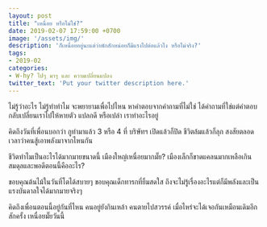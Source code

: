 ```yaml
---
layout: post
title: "เหนื่อย หรือไม่ใช่?"
date: 2019-02-07 17:59:00 +0700
image: '/assets/img/'
description: 'ก็เหนื่อยอยู่นะแต่ว่าพักสักหน่อยก็มีแรงไปต่อแล้วไง หรือไม่จริง?'
tags:
- 2019-02
categories:
- W-hy? ไปๆ มาๆ และ ความเปลี่ยนแปลง
twitter_text: 'Put your twitter description here.'
---
```

ไม่รู้ว่าอะไร ไม่รู้ทำทำไม จะพยายามเพื่อไปไหน หาคำตอบจากคำถามที่ไม่ใช่ ได้คำถามที่ใช่แต่คำตอบกลับเปลี่ยนเราไปให้หายตัว แปลกดี หรือเปล่า เราทำอะไรอยู่

คิดถึงวันที่เพื่อนบอกว่า กูทำมาแล้ว 3 หรือ 4 ที่ บริษัทฯ เปิดแล้วก็ปิด ชีวิตล้มแล้วก็ลุก สงสัยตลอดเวลาว่าคนสู้เอาพลังมาจากไหนกัน

ชีวิตทำไมเป็นอะไรได้มากมายขนาดนี้ เมืองใหญ่เหนื่อยมากมั๊ย? เมืองเล็กก็ขาดแคลนมากเหลือเกิน สมดุลและพอดีตอนนี้คืออะไร?

ขอบคุณต้นไม้ในวันที่โตได้สบายๆ ขอบคุณเด็กทารกที่ยิ้มสดใส ถึงจะไม่รู้เรื่องอะไรแต่ก็มีพลังและเป็นแรงบันดาลใจได้มากมายจริงๆ

คิดถึงเพื่อนตอนนี้อยู่กันที่ไหน คนอยู่ยังกินเหล้า คนตายไปสวรรค์ เมื่อไหร่จะได้เจอกันเหมือนเดิมอีกสักครั้ง เหนื่อยมั๊ยวันนี้
